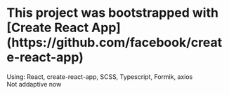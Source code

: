 
<h1>This project was bootstrapped with [Create React App](https://github.com/facebook/create-react-app)</h1>
Using: React, create-react-app, SCSS, Typescript, Formik, axios <br />
Not addaptive now
